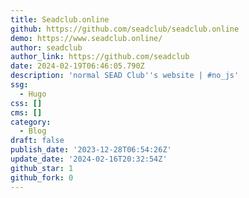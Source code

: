 ```yaml
---
title: Seadclub.online
github: https://github.com/seadclub/seadclub.online
demo: https://www.seadclub.online/
author: seadclub
author_link: https://github.com/seadclub
date: 2024-02-19T06:46:05.790Z
description: 'normal SEAD Club''s website | #no_js'
ssg:
  - Hugo
css: []
cms: []
category:
  - Blog
draft: false
publish_date: '2023-12-28T06:54:26Z'
update_date: '2024-02-16T20:32:54Z'
github_star: 1
github_fork: 0
---
```

